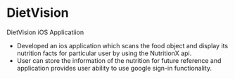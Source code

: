 # DietVision

DietVision iOS Applicatiion

- Developed an ios application which scans the food object and 
    display its nutrition facts for particular user by using the NutritionX api.
- User can store the information of the nutrition for future 
    reference and application provides user ability to use google sign-in functionality.
